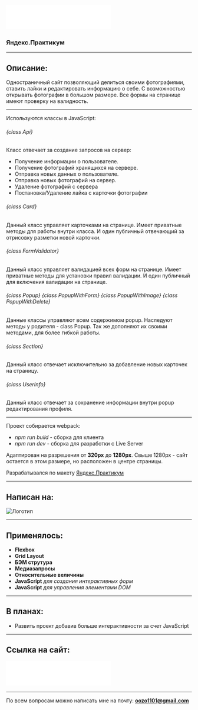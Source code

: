 
[![Логотип проекта](./src/images/logo.svg)](https://oozodozo.github.io/mesto/)

### Яндекс.Практикум

---

## Описание:

Одностраничный сайт позволяющий делиться своими фотографиями, ставить лайки и редактировать информацию о себе.
С возможностью открывать фотографии в большом размере.
Все формы на странице имеют проверку на валидность.
___
Используются классы в JavaScript:
###### {class Api}
  Класс отвечает за создание запросов на сервер:
+ Получение информации о пользователе.
+ Получение фотографий хранящихся на сервере.
+ Отправка новых данных о пользователе.
+ Отправка новых фотографий на сервер.
+ Удаление фотографий с сервера
+ Постановка/Удаление лайка с карточки фотографии
###### {class Card}
Данный класс управляет карточками на странице. Имеет приватные методы для работы внутри класса. И один публичный отвечающий за отрисовку разметки новой карточки.

###### {class FormValidator}
Данный класс управляет валидацией всех форм на странице. Имеет приватные методы для установки правил валидации. И один публичный для включения валидации на странице.
###### {class Popup} {class PopupWithForm} {class PopupWithImage} {class PopupWithDelete}
Данные классы управляют всем содержимом popup. Наследуют методы у родителя - class Popup. Так же дополняют их своими методами, для более гибкой работы.
###### {class Section}
Данный класс отвечает исключительно за добавление новых карточек на страницу.
###### {class UserInfo}
Данный класс отвечает за сохранение информации внутри popup редактирования профиля.
  ___

Проект собирается webpack:
+ *npm run build* - сборка для клиента
+ *npm run dev* - сборка для разработки с Live Server

Адаптирован на разрешения от **320px** до **1280px**.
Свыше 1280px - сайт остается в этом размере, но расположен в центре страницы.

Разрабатывался по макету [Яндекс.Практикум](https://practicum.yandex.ru/)

 ---

## Написан на:

![Логотип](https://i.ibb.co/5M9WzQ7/icon-120px-js-html-css.png)

---

## Применялось:

+ **Flexbox**
+ **Grid Layout**
+ **БЭМ струтура**
+ **Медиазапросы**
+ **Относительные величины**
+ **JavaScript** *для создания интерактивных форм*
+ **JavaScript** *для управления элементами DOM*

---

## В планах:

+ Развить проект добавив больше интерактивности за счет JavaScript

---

## Ссылка на сайт:

[![Логотип проекта](./src/images/logo.svg)](https://oozodozo.github.io/mesto/)

---

По всем вопросам можно написать мне на почту:
**<oozo1101@gmail.com>**
